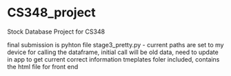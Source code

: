 # CS348_project
Stock Database Project for CS348


final submission is pyhton file stage3_pretty.py - current paths are set to my device for calling the dataframe, initial call will be old data, need to update in app to get current correct information
tmeplates foler included, contains the html file for front end
